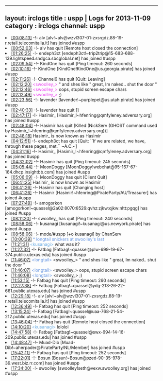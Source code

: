 
---
layout: irclogs
title : uspp | Logs for 2013-11-09
category : irclogs
channel: uspp
---
<li class="logitem"><a href="#00:08:13" name="00:08:13" class="time">[00:08:13]</a> -!- <span class="join">alv</span> [alv!~alv@wzvl307-01-zxsrgdz.88-19-r.retail.telecomitalia.it] has joined #uspp </li>
<li class="logitem"><a href="#00:52:03" name="00:52:03" class="time">[00:52:03]</a> -!- <span class="quit">alv</span> has quit [Remote host closed the connection] </li>
<li class="logitem"><a href="#01:26:25" name="01:26:25" class="time">[01:26:25]</a> -!- <span class="join">endeph3ct</span> [endeph3ct!~trip2trip@15-683-688-139.lightspeed.sndgca.sbcglobal.net] has joined #uspp </li>
<li class="logitem"><a href="#02:09:54" name="02:09:54" class="time">[02:09:54]</a> -!- <span class="quit">KindOne</span> has quit [Ping timeout: 260 seconds] </li>
<li class="logitem"><a href="#02:10:16" name="02:10:16" class="time">[02:10:16]</a> -!- <span class="join">KindOne</span> [KindOne!KindOne@us.georgia.pirate] has joined #uspp </li>
<li class="logitem"><a href="#02:11:26" name="02:11:26" class="time">[02:11:26]</a> -!- <span class="quit">Channel6</span> has quit [Quit: Leaving] </li>
<li class="logitem"><a href="#02:12:20" name="02:12:20" class="time">[02:12:20]</a> <span class="person" style="color:#ea3ef0">&lt;swoolley_&gt;</span> " and shes like " great, Im naked.. shut the door " </li>
<li class="logitem"><a href="#02:12:46" name="02:12:46" class="time">[02:12:46]</a> <span class="person" style="color:#ea3ef0">&lt;swoolley_&gt;</span> oops, stupid screen escape chars </li>
<li class="logitem"><a href="#02:12:49" name="02:12:49" class="time">[02:12:49]</a> <span class="person" style="color:#ea3ef0">&lt;swoolley_&gt;</span> ;) </li>
<li class="logitem"><a href="#02:23:56" name="02:23:56" class="time">[02:23:56]</a> -!- <span class="join">lavender</span> [lavender!~purplepet@us.utah.pirate] has joined #uspp </li>
<li class="logitem"><a href="#02:40:33" name="02:40:33" class="time">[02:40:33]</a> -!- <span class="quit">lavender</span> has quit [] </li>
<li class="logitem"><a href="#02:47:17" name="02:47:17" class="time">[02:47:17]</a> -!- <span class="join">Hasimir_</span> [Hasimir_!~hfenring@qmfyleney.adversary.org] has joined #uspp </li>
<li class="logitem"><a href="#02:48:04" name="02:48:04" class="time">[02:48:04]</a> -!- <span class="quit">Hasimir</span> has quit [Killed (NickServ (GHOST command used by Hasimir_!~hfenring@qmfyleney.adversary.org))] </li>
<li class="logitem"><a href="#02:48:18" name="02:48:18" class="time">[02:48:18]</a> <span class="nick">Hasimir_</span> is now known as <span class="nick">Hasimir</span> </li>
<li class="logitem"><a href="#04:12:51" name="04:12:51" class="time">[04:12:51]</a> -!- <span class="quit">endeph3ct</span> has quit [Quit: ``If we are related, we have, through these pages, met.`` ~A.C.~] </li>
<li class="logitem"><a href="#04:31:16" name="04:31:16" class="time">[04:31:16]</a> -!- <span class="join">Hasimir_</span> [Hasimir_!~hfenring@qmfyleney.adversary.org] has joined #uspp </li>
<li class="logitem"><a href="#04:32:02" name="04:32:02" class="time">[04:32:02]</a> -!- <span class="quit">Hasimir</span> has quit [Ping timeout: 245 seconds] </li>
<li class="logitem"><a href="#05:05:44" name="05:05:44" class="time">[05:05:44]</a> -!- <span class="join">MoonDoggy</span> [MoonDoggy!webchat@95-167-67-164.dhcp.insightbb.com] has joined #uspp </li>
<li class="logitem"><a href="#05:06:09" name="05:06:09" class="time">[05:06:09]</a> -!- <span class="quit">MoonDoggy</span> has quit [Client Quit] </li>
<li class="logitem"><a href="#06:41:25" name="06:41:25" class="time">[06:41:25]</a> <span class="nick">Hasimir_</span> is now known as <span class="nick">Hasimir</span> </li>
<li class="logitem"><a href="#06:41:26" name="06:41:26" class="time">[06:41:26]</a> -!- <span class="quit">Hasimir</span> has quit [Changing host] </li>
<li class="logitem"><a href="#06:41:26" name="06:41:26" class="time">[06:41:26]</a> -!- <span class="join">Hasimir</span> [Hasimir!~hfenring@PirateParty/AU/Treasurer] has joined #uspp </li>
<li class="logitem"><a href="#07:27:49" name="07:27:49" class="time">[07:27:49]</a> -!- <span class="join">amogorkon</span> [amogorkon!~quassel@2a02:8070:8526:qvhz:zjkw:qjkw:nltt:pgqg] has joined #uspp </li>
<li class="logitem"><a href="#08:11:20" name="08:11:20" class="time">[08:11:20]</a> -!- <span class="quit">swoolley_</span> has quit [Ping timeout: 240 seconds] </li>
<li class="logitem"><a href="#08:58:06" name="08:58:06" class="time">[08:58:06]</a> -!- <span class="join">kusanagi</span> [kusanagi!~kusanagi@us.newyork.pirate] has joined #uspp </li>
<li class="logitem"><a href="#08:58:06" name="08:58:06" class="time">[08:58:06]</a> -!- mode/<span class="mode">#uspp</span> [+o kusanagi] by ChanServ </li>
<li class="logitem"><a href="#10:00:39" name="10:00:39" class="time">[10:00:39]</a> <span class="person" style="color:#6494e1">* longtail snickers at swoolley's last</span> </li>
<li class="logitem"><a href="#11:21:31" name="11:21:31" class="time">[11:21:31]</a> <span class="person" style="color:#6aace3">&lt;kusanagi&gt;</span> what was it? </li>
<li class="logitem"><a href="#11:27:32" name="11:27:32" class="time">[11:27:32]</a> -!- <span class="join">Fatbag</span> [Fatbag!~quassel@plw-699-19-67-374.public.utexas.edu] has joined #uspp </li>
<li class="logitem"><a href="#11:46:07" name="11:46:07" class="time">[11:46:07]</a> <span class="person" style="color:#6494e1">&lt;longtail&gt;</span> &lt;swoolley_&gt; " and shes like " great, Im naked.. shut the door " </li>
<li class="logitem"><a href="#11:46:07" name="11:46:07" class="time">[11:46:07]</a> <span class="person" style="color:#6494e1">&lt;longtail&gt;</span> &lt;swoolley_&gt; oops, stupid screen escape chars </li>
<li class="logitem"><a href="#11:46:08" name="11:46:08" class="time">[11:46:08]</a> <span class="person" style="color:#6494e1">&lt;longtail&gt;</span> &lt;swoolley_&gt; ;) </li>
<li class="logitem"><a href="#11:53:15" name="11:53:15" class="time">[11:53:15]</a> -!- <span class="quit">Fatbag</span> has quit [Ping timeout: 260 seconds] </li>
<li class="logitem"><a href="#12:27:38" name="12:27:38" class="time">[12:27:38]</a> -!- <span class="join">Fatbag</span> [Fatbag!~quassel@ydg-213-26-22-661.public.utexas.edu] has joined #uspp </li>
<li class="logitem"><a href="#12:29:18" name="12:29:18" class="time">[12:29:18]</a> -!- <span class="join">alv</span> [alv!~alv@wzvl307-01-zxsrgdz.88-19-r.retail.telecomitalia.it] has joined #uspp </li>
<li class="logitem"><a href="#12:36:49" name="12:36:49" class="time">[12:36:49]</a> -!- <span class="quit">Fatbag</span> has quit [Ping timeout: 252 seconds] </li>
<li class="logitem"><a href="#13:15:24" name="13:15:24" class="time">[13:15:24]</a> -!- <span class="join">Fatbag</span> [Fatbag!~quassel@uaa-768-21-54-212.public.utexas.edu] has joined #uspp </li>
<li class="logitem"><a href="#13:46:04" name="13:46:04" class="time">[13:46:04]</a> -!- <span class="quit">Fatbag</span> has quit [Remote host closed the connection] </li>
<li class="logitem"><a href="#14:10:20" name="14:10:20" class="time">[14:10:20]</a> <span class="person" style="color:#6aace3">&lt;kusanagi&gt;</span> lololol </li>
<li class="logitem"><a href="#14:47:58" name="14:47:58" class="time">[14:47:58]</a> -!- <span class="join">Fatbag</span> [Fatbag!~quassel@swx-694-14-16-209.public.utexas.edu] has joined #uspp </li>
<li class="logitem"><a href="#14:48:47" name="14:48:47" class="time">[14:48:47]</a> -!- <span class="join">Muad-Dib</span> [Muad-Dib!~aherpader@PirateParty/NL/Member] has joined #uspp </li>
<li class="logitem"><a href="#15:42:11" name="15:42:11" class="time">[15:42:11]</a> -!- <span class="quit">Fatbag</span> has quit [Ping timeout: 252 seconds] </li>
<li class="logitem"><a href="#17:22:01" name="17:22:01" class="time">[17:22:01]</a> -!- <span class="join">Bosun</span> [Bosun!~Bosun@pzed-90-35-978-39.west.biz.rr.com] has joined #uspp </li>
<li class="logitem"><a href="#17:34:00" name="17:34:00" class="time">[17:34:00]</a> -!- <span class="join">swoolley</span> [swoolley!seth@vexw.swoolley.org] has joined #uspp </li>



